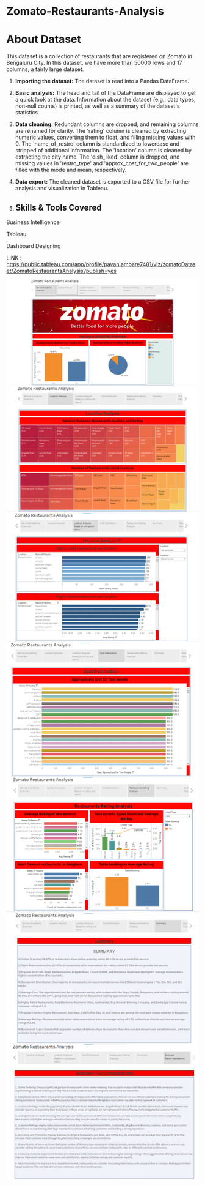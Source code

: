 # Zomato-Restaurants-Analysis

# About Dataset
This dataset is a collection of restaurants that are registered on Zomato in Bengaluru City. In this dataset, we have more than 50000 rows and 17 columns, a fairly large dataset. 

1. **Importing the dataset:** The dataset is read into a Pandas DataFrame.

2. **Basic analysis:** The head and tail of the DataFrame are displayed to get a quick look at the data. Information about the dataset (e.g., data types, non-null counts) is printed, as well as a summary of the dataset's statistics.

3. **Data cleaning:** Redundant columns are dropped, and remaining columns are renamed for clarity. The 'rating' column is cleaned by extracting numeric values, converting them to float, and filling missing values with 0. The 'name_of_restro' column is standardized to lowercase and stripped of additional information. The 'location' column is cleaned by extracting the city name. The 'dish_liked' column is dropped, and missing values in 'restro_type' and 'approx_cost_for_two_people' are filled with the mode and mean, respectively.

4. **Data export:** The cleaned dataset is exported to a CSV file for further analysis and visualization in Tableau.

5. ## Skills & Tools Covered

Business Intelligence

Tableau

Dashboard Designing

LINK : https://public.tableau.com/app/profile/pavan.ambare7481/viz/zomatoDataset/ZomatoRestaurantsAnalysis?publish=yes

![Image Alt text](Z1.png)
![Image Alt text](Z2.png)
![Image Alt text](Z3.png)
![Image Alt text](Z4.png)
![Image Alt text](Z5.png)
![Image Alt text](Z6.png)
![Image Alt text](Z7.png)


